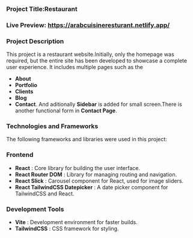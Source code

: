 ### Project Title:Restaurant

### Live Preview: https://arabcuisineresturant.netlify.app/

### Project Description
This project is a restaurant website.Initially, only the homepage was required, but the entire site has been developed to showcase a complete user experience. It includes multiple pages such as the
* **About** 
* **Portfolio**
* **Clients**
* **Blog**
* **Contact**.
And aditionally **Sidebar** is added for small screen.There is another functional form in **Contact Page**.

### Technologies and Frameworks
The following frameworks and libraries were used in this project:

### Frontend
* **React** : Core library for building the user interface.
* **React Router DOM** : Library for managing routing and navigation.
* **React Slick** : Carousel component for React, used for image sliders.
* **React TailwindCSS Datepicker** : A date picker component for TailwindCSS and React.


### Development Tools
* **Vite** : Development environment for faster builds.
* **TailwindCSS** : CSS framework for styling.
